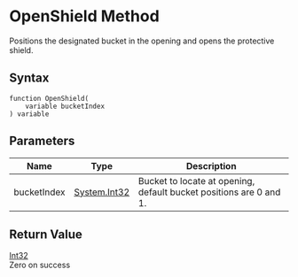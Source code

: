# OpenShield Method

Positions the designated bucket in the opening and opens the protective shield.

## Syntax

```
function OpenShield(
	variable bucketIndex
) variable
```

## **Parameters**

| Name        | Type                                                               | Description                                                        |
| ----------- | ------------------------------------------------------------------ | ------------------------------------------------------------------ |
| bucketIndex | [System.Int32](https://docs.microsoft.com/dotnet/api/system.int32) | Bucket to locate at opening, default bucket positions are 0 and 1. |

## **Return Value**

[Int32](https://docs.microsoft.com/dotnet/api/system.int32)\
Zero on success
